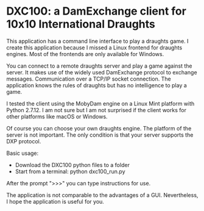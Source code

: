 # DXC100: a DamExchange client for 10x10 International Draughts

This application has a command line interface to play a draughts game.
I create this application because I missed a Linux frontend for draughts engines.
Most of the frontends are only available for Windows.

You can connect to a remote draughts server and play a game against the server.
It makes use of the widely used DamExchange protocol to exchange messages. Communication over a TCP/IP socket connection.
The application knows the rules of draughts but has no intelligence to play a game.

I tested the client using the MobyDam engine on a Linux Mint platform with Python 2.7.12.
I am not sure but I am not surprised if the client works for other platforms like macOS or Windows.

Of course you can choose your own draughts engine. The platform of the server is not important.
The only condition is that your server supports the DXP protocol.

Basic usage:
- Download the DXC100 python files to a folder
- Start from a terminal: python dxc100_run.py

After the prompt ">>>" you can type instructions for use.

The application is not comparable to the advantages of a GUI.
Nevertheless, I hope the application is useful for you.
